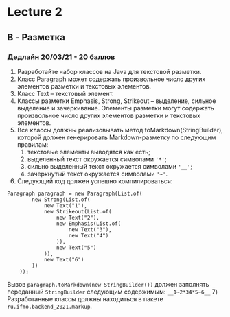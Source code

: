 # Lecture 2
## B - Разметка
### Дедлайн 20/03/21 - 20 баллов

1) Разработайте набор классов на Java для текстовой разметки.
2) Класс Paragraph может содержать произвольное число других элементов разметки и текстовых элементов.
3) Класс Text – текстовый элемент.
4) Классы разметки Emphasis, Strong, Strikeout – выделение, сильное выделение и зачеркивание. Элементы разметки могут содержать произвольное число других элементов разметки и текстовых элементов.
5) Все классы должны реализовывать метод toMarkdown(StringBuilder), которой должен генерировать Markdown-разметку по следующим правилам:
    1) текстовые элементы выводятся как есть;
    2) выделенный текст окружается символами `'*'`;
    3) сильно выделенный текст окружается символами `'__'`;
    4) зачеркнутый текст окружается символами `'~'`.
6) Следующий код должен успешно компилироваться:
```
Paragraph paragraph = new Paragraph(List.of(
        new Strong(List.of(
            new Text("1"),
            new Strikeout(List.of(
                new Text("2"),
                new Emphasis(List.of(
                    new Text("3"),
                    new Text("4")
                )),
                new Text("5")
            )),
            new Text("6")
        ))
    ));
```
    
Вызов `paragraph.toMarkdown(new StringBuilder())` должен заполнять переданный `StringBuilder` следующим содержимым:
`__1~2*34*5~6__`
7) Разработанные классы должны находиться в пакете `ru.ifmo.backend_2021.markup`.
